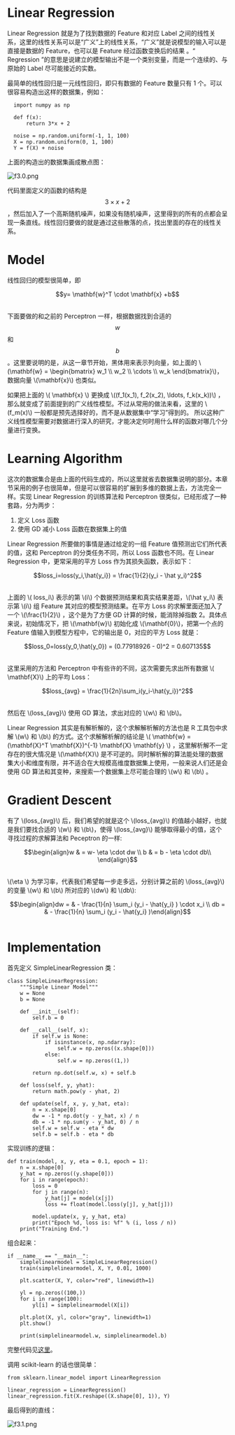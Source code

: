 # Linear Regression

Linear Regression 就是为了找到数据的 Feature 和对应 Label 之间的线性关系，这里的线性关系可以是“广义”上的线性关系，“广义”就是说模型的输入可以是直接是数据的 Feature，也可以是 Feature 经过函数变换后的结果
。“ Regression ”的意思是说建立的模型输出不是一个类别变量，而是一个连续的、与原始的 Label 尽可能接近的实数。

最简单的线性回归是一元线性回归，即只有数据的 Feature 数量只有 1 个。可以很容易构造出这样的数据集，例如：

      import numpy as np

      def f(x):
          return 3*x + 2

      noise = np.random.uniform(-1, 1, 100)
      X = np.random.uniform(0, 1, 100)
      Y = f(X) + noise

上面的构造出的数据集画成散点图：

![f3.0.png](assets/f3.0.png)

代码里面定义的函数的结构是 $$ 3 \times x + 2 $$，然后加入了一个高斯随机噪声，如果没有随机噪声，这里得到的所有的点都会呈现一条直线。线性回归要做的就是通过这些散落的点，找出里面的存在的线性关系。

# Model

线性回归的模型很简单，即

<center>$$y= \mathbf{w}^T \cdot \mathbf{x} +b$$</center><br/>

下面要做的和之前的 Perceptron 一样，根据数据找到合适的 $$w$$ 和 $$b$$。这里要说明的是，从这一章节开始，黑体用来表示列向量，如上面的 \\(\mathbf{w} = \begin{bmatrix} w_1 \\\ w_2 \\\ \cdots \\\ w_k \end{bmatrix}\\)，
数据向量 \\(\mathbf{x}\\) 也类似。

如果把上面的 \\( \mathbf{x} \\) 更换成 \\((f_1(x_1), f_2(x_2), \ldots, f_k(x_k))\\) ，那么就变成了前面提到的广义线性模型。不过从常用的做法来看，这里的 \\(f_m(x)\\) 一般都是预先选择好的，而不是从数据集中“学习”得到的。
所以这种广义线性模型需要对数据进行深入的研究，才能决定何时用什么样的函数对哪几个分量进行变换。

# Learning Algorithm

这次的数据集合是由上面的代码生成的，所以这里就省去数据集说明的部分。本章节采用的例子也很简单，但是可以很容易的扩展到多维的数据上去，方法完全一样。实现 Linear Regression 的训练算法和 Perceptron 很类似，已经形成了一种
套路，分为两步：

1. 定义 Loss 函数
2. 使用 GD 减小 Loss 函数在数据集上的值

Linear Regression 所要做的事情是通过给定的一组 Feature 值预测出它们所代表的值，这和 Perceptron 的分类任务不同，所以 Loss 函数也不同。在 Linear Regression 中，更常采用的平方 Loss 作为其损失函数，表示如下：

<center>$$loss_i=loss(y_i,\hat{y_i}) = \frac{1}{2}(y_i - \hat y_i)^2$$</center><br/>

上面的 \\( loss_i\\) 表示的第 \\(i\\) 个数据预测结果和真实结果差距，\\(\hat y_i\\) 表示第 \\(i\\) 组 Feature 其对应的模型预测结果。在平方 Loss 的求解里面还加入了一个 \\(\frac{1}{2}\\) ，这个是为了方便 GD 计算的时候，能消除掉指数 2。具体点来说，初始情况下，把 \\(\mathbf{w}\\) 初始化成 \\(\mathbf{0}\\)，把第一个点的 Feature 值输入到模型方程中，它的输出是 0，对应的平方 Loss 就是：

<center>$$loss_0=loss(y_0,\hat{y_0}) = (0.77918926 - 0)^2 = 0.607135$$</center><br/>

这里采用的方法和 Perceptron 中有些许的不同，这次需要先求出所有数据 \\( \mathbf{X}\\) 上的平均 Loss：

<center>$$loss_{avg} = \frac{1}{2n}\sum_i(y_i-\hat{y_i})^2$$</center><br>

然后在 \\(loss_{avg}\\) 使用 GD 算法，求出对应的 \\(w\\) 和 \\(b\\)。

Linear Regression 其实是有解析解的，这个求解解析解的方法也是 R 工具包中求解 \\(w\\) 和 \\(b\\) 的方式。这个求解解析解的结论是 \\( \mathbf{w} = (\mathbf{X}^T \mathbf{X})^{-1} \mathbf{X} \mathbf{y} \\) ，这里解析解不一定存在的很大情况是 \\(\mathbf{X}\\) 是不可逆的。同时解析解的算法能处理的数据集大小和维度有限，并不适合在大规模高维度数据集上使用，一般来说人们还是会使用 GD 算法和其变种，来搜索一个数据集上尽可能合理的 \\(w\\) 和 \\(b\\) 。

# Gradient Descent

有了 \\(loss_{avg}\\) 后，我们希望的就是这个 \\(loss_{avg}\\) 的值越小越好，也就是我们要找合适的 \\(w\\) 和 \\(b\\)，使得 \\(loss_{avg}\\) 能够取得最小的值，这个寻找过程的求解算法和 Peceptron 的一样:

<center>$$\begin{align}w & = w- \eta \cdot dw \\ b & = b - \eta \cdot db\\ \end{align}$$</center><br/>

\\(\eta \\) 为学习率，代表我们希望每一步走多远，分别计算之前的 \\(loss_{avg}\\) 的变量 \\(w\\) 和 \\(b\\) 所对应的 \\(dw\\) 和 \\(db\\):

<center>$$\begin{align}dw = & - \frac{1}{n} \sum_i (y_i - \hat{y_i} ) \cdot x_i \\ db = & - \frac{1}{n} \sum_i (y_i - \hat{y_i} )\end{align}$$</center><br/>

# Implementation

首先定义 SimpleLinearRegression 类：

    class SimpleLinearRegression:
        """Simple Linear Model"""
        w = None
        b = None

        def __init__(self):
            self.b = 0

        def __call__(self, x):
            if self.w is None:
                if isinstance(x, np.ndarray):
                    self.w = np.zeros((x.shape[0]))
                else:
                    self.w = np.zeros((1,))

            return np.dot(self.w, x) + self.b

        def loss(self, y, yhat):
            return math.pow(y - yhat, 2)

        def update(self, x, y, y_hat, eta):
            n = x.shape[0]
            dw = -1 * np.dot(y - y_hat, x) / n
            db = -1 * np.sum(y - y_hat, 0) / n
            self.w = self.w - eta * dw
            self.b = self.b - eta * db

实现训练的逻辑：

    def train(model, x, y, eta = 0.1, epoch = 1):
        n = x.shape[0]
        y_hat = np.zeros((y.shape[0]))
        for i in range(epoch):
            loss = 0
            for j in range(n):
                y_hat[j] = model(x[j])
                loss += float(model.loss(y[j], y_hat[j]))

            model.update(x, y, y_hat, eta)
            print("Epoch %d, loss is: %f" % (i, loss / n))
        print("Training End.")

组合起来：

    if __name__ == "__main__":
        simplelinearmodel = SimpleLinearRegression()
        train(simplelinearmodel, X, Y, 0.01, 1000)

        plt.scatter(X, Y, color="red", linewidth=1)

        yl = np.zeros((100,))
        for i in range(100):
            yl[i] = simplelinearmodel(X[i])

        plt.plot(X, yl, color="gray", linewidth=1)
        plt.show()

        print(simplelinearmodel.w, simplelinearmodel.b)

完整代码见[这里](https://github.com/hailingu/MLFM/blob/master/code/LinearRegression.py)。

调用 scikit-learn 的话也很简单：

    from sklearn.linear_model import LinearRegression

    linear_regression = LinearRegression()
    linear_regression.fit(X.reshape((X.shape[0], 1)), Y)

最后得到的直线：

![f3.1.png](assets/f3.1.png)
